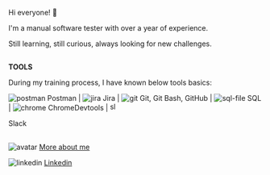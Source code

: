 
Hi everyone! 👋

I'm a manual software tester with over a year of experience.

Still learning, still curious, always looking for new challenges.

##

**TOOLS**

During my training process, I have known below tools basics:


 ![postman](https://github.com/agnieszka19882/agnieszka19882/assets/132834736/6b4d1dd0-2689-499e-8ce7-df95627716ba)
  Postman  |    ![jira](https://github.com/agnieszka19882/agnieszka19882/assets/132834736/bc1f6fb4-fef0-4b75-b02a-42fc00c4c41f)
 Jira    |    ![git](https://github.com/agnieszka19882/agnieszka19882/assets/132834736/31e79c73-e18b-4c09-a90d-34fa58b14e74)    Git, Git Bash, GitHub    |    ![sql-file](https://github.com/agnieszka19882/agnieszka19882/assets/132834736/4b6a479f-7db5-4504-8455-eb699a0ee110)    SQL    |    ![chrome](https://github.com/agnieszka19882/agnieszka19882/assets/132834736/e438e762-4d4c-4e3c-a721-4593bc386876)        ChromeDevtools  | <img width="16" height="16" alt="slack" src="https://github.com/user-attachments/assets/67b6f11c-ec35-4c84-bb29-5d70c5d45cdb" />

   Slack   
 
##

![avatar](https://github.com/agnieszka19882/agnieszka19882/assets/132834736/ba292244-6f0f-4c52-adde-dff8b96ab3ae)    [More about me](https://github.com/agnieszka19882/Repozytorium_Agnieszka_Ilinska)

![linkedin](https://github.com/agnieszka19882/agnieszka19882/assets/132834736/336523de-ad42-45ee-a72a-9b2aa7d7cbf4)    [Linkedin](https://www.linkedin.com/in/agnieszka-ilinska-b732581b8)

<!--
**agnieszka19882/agnieszka19882** is a ✨ _special_ ✨ repository because its `README.md` (this file) appears on your GitHub profile.

Here are some ideas to get you started:

- 🔭 I’m currently working on ...
- 🌱 I’m currently learning ...
- 👯 I’m looking to collaborate on ...
- 🤔 I’m looking for help with ...
- 💬 Ask me about ...
- 📫 How to reach me: ...
- 😄 Pronouns: ...
- ⚡ Fun fact: ...
-->

